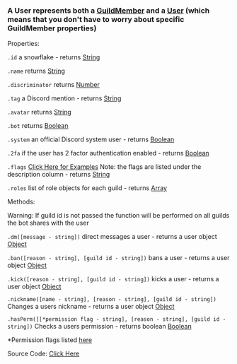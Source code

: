 ### A User represents both a [GuildMember](https://discord.com/developers/docs/resources/guild#guild-member-object) and a [User](https://discord.com/developers/docs/resources/user#user-object) (which means that you don't have to worry about specific GuildMember properties)

Properties:

`.id` a snowflake - returns [String](https://javascript.info/types#string)

`.name` returns [String](https://javascript.info/types#string)

`.discriminator` returns [Number](https://javascript.info/types#number)

`.tag` a Discord mention - returns [String](https://javascript.info/types#string)

`.avatar` returns [String](https://javascript.info/types#string)

`.bot` returns [Boolean](https://javascript.info/types#boolean-logical-type)

`.system` an official Discord system user - returns [Boolean](https://javascript.info/types#string)

`.2fa` if the user has 2 factor authentication enabled - returns [Boolean](https://javascript.info/types#boolean-logical-type)

`.flags` [Click Here for Examples](https://discord.com/developers/docs/resources/user#user-object-user-flags) Note: the flags are listed under the description column - returns [String](https://javascript.info/types#string)

`.roles` list of role objects for each guild - returns [Array](https://javascript.info/array)


Methods: 

Warning: If guild id is not passed the function will be performed on all guilds the bot shares with the user


`.dm([message - string])` direct messages a user - returns a user object [Object](https://javascript.info/object)

`.ban([reason - string], [guild id - string])` bans a user - returns a user object [Object](https://javascript.info/object)

`.kick([reason - string], [guild id - string])` kicks a user - returns a user object [Object](https://javascript.info/object)

`.nickname([name - string], [reason - string], [guild id - string])` Changes a users nickname - returns a user object [Object](https://javascript.info/object)

`.hasPerm([[*permission flag - string], [reason - string], [guild id - string])` Checks a users permission - returns boolean [Boolean](https://javascript.info/types#boolean-logical-type)

*Permission flags listed [here](https://discord.com/developers/docs/topics/permissions#permissions-bitwise-permission-flags)




Source Code: [Click Here](https://github.com/discordjslib/discordjslib/tree/main/lib/Classes/User)
